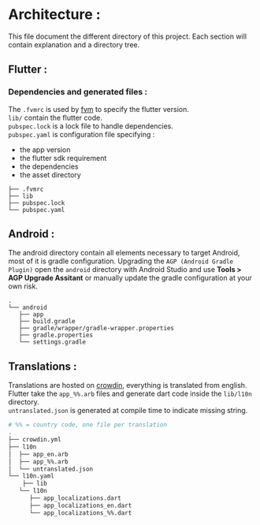 # Architecture :

This file document the different directory of this project.
Each section will contain explanation and a directory tree.

## Flutter :

### Dependencies and generated files :

The `.fvmrc` is used by [fvm](https://fvm.app/) to specify the flutter version.  
`lib/` contain the flutter code.  
`pubspec.lock` is a lock file to handle dependencies.  
`pubspec.yaml` is configuration file specifying :

- the app version
- the flutter sdk requirement
- the dependencies
- the asset directory 

```
├── .fvmrc
├── lib
├── pubspec.lock
└── pubspec.yaml
```


## Android :

The android directory contain all elements necessary to target Android, most of it is gradle configuration.
Upgrading the `AGP (Android Gradle Plugin)` open the `android` directory with Android Studio and use **Tools > AGP Upgrade Assitant** or manually update the gradle configuration at your own risk.

```
.
└── android
   ├── app
   ├── build.gradle
   ├── gradle/wrapper/gradle-wrapper.properties
   ├── gradle.properties
   └── settings.gradle
```

## Translations :

Translations are hosted on [crowdin](https://crowdin.com/project/piwigo-ng), everything is translated from english.  
Flutter take the `app_%%.arb` files and generate dart code inside the `lib/l10n` directory.   
`untranslated.json` is generated at compile time to indicate missing string.

```sh
# %% = country code, one file per translation
.
├── crowdin.yml
├── l10n
│  ├── app_en.arb
│  ├── app_%%.arb
│  └── untranslated.json
└── l10n.yaml
	├── lib
   └── l10n
      ├── app_localizations.dart
      ├── app_localizations_en.dart
      └── app_localizations_%%.dart
```